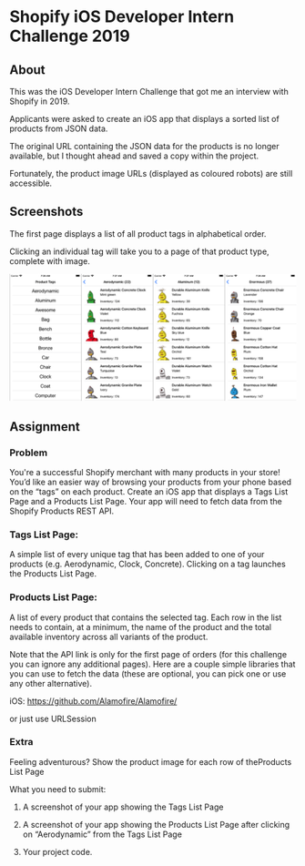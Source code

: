 # Shopify iOS Developer Intern Challenge 2019

## About

This was the iOS Developer Intern Challenge that got me an interview with Shopify in 2019.

Applicants were asked to create an iOS app that displays a sorted list of products from JSON data.

The original URL containing the JSON data for the products is no longer available, but I thought ahead and saved a copy within the project.

Fortunately, the product image URLs (displayed as coloured robots) are still accessible.


## Screenshots

The first page displays a list of all product tags in alphabetical order.

Clicking an individual tag will take you to a page of that product type, complete with image.

!["Screenshot"](https://raw.githubusercontent.com/michaelwangcode/shopify-challenge-2019/master/screenshots/screenshot.png)


## Assignment

### Problem

You're a successful Shopify merchant with many products in your store! You’d like an easier way of browsing your products from your phone based on the “tags” on each product. Create an iOS app that displays a ​Tags List Page​ and a ​Products List Page​. Your app will need to fetch data from the ​Shopify Products REST API​.

### Tags List Page: ​

A simple list of every unique tag that has been added to one of your products (e.g. Aerodynamic, Clock, Concrete). Clicking on a tag launches the Products List Page.

### Products List Page: 

​A list of every product that contains the selected tag. Each row in the list needs to contain, at a minimum, the name of the product and the total available inventory across all variants of the product.

Note that the ​API link​ is only for the first page of orders (for this challenge you can ignore any additional pages). Here are a couple simple libraries that you can use to fetch the data (these are optional, you can pick one or use any other alternative).

iOS: https://github.com/Alamofire/Alamofire/

or just use URLSession

### Extra

Feeling adventurous? Show the product image for each row of the ​Products List Page

What you need to submit:

1. A screenshot of your app showing the ​Tags List Page

2. A screenshot of your app showing the ​Products List Page ​after clicking on
“Aerodynamic” from the Tags List Page

3. Your project code.

